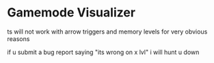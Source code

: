# Gamemode Visualizer

ts will not work with arrow triggers and memory levels for very obvious reasons

if u submit a bug report saying "its wrong on x lvl" i will hunt u down